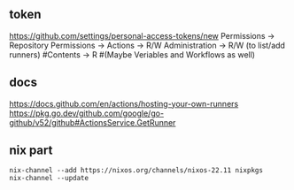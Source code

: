 


## token

https://github.com/settings/personal-access-tokens/new
Permissions -> Repository Permissions -> Actions -> R/W
                                         Administration -> R/W (to list/add runners)
#Contents -> R
#(Maybe Veriables and Workflows as well)


## docs

https://docs.github.com/en/actions/hosting-your-own-runners
https://pkg.go.dev/github.com/google/go-github/v52/github#ActionsService.GetRunner

## nix part
	nix-channel --add https://nixos.org/channels/nixos-22.11 nixpkgs
	nix-channel --update

